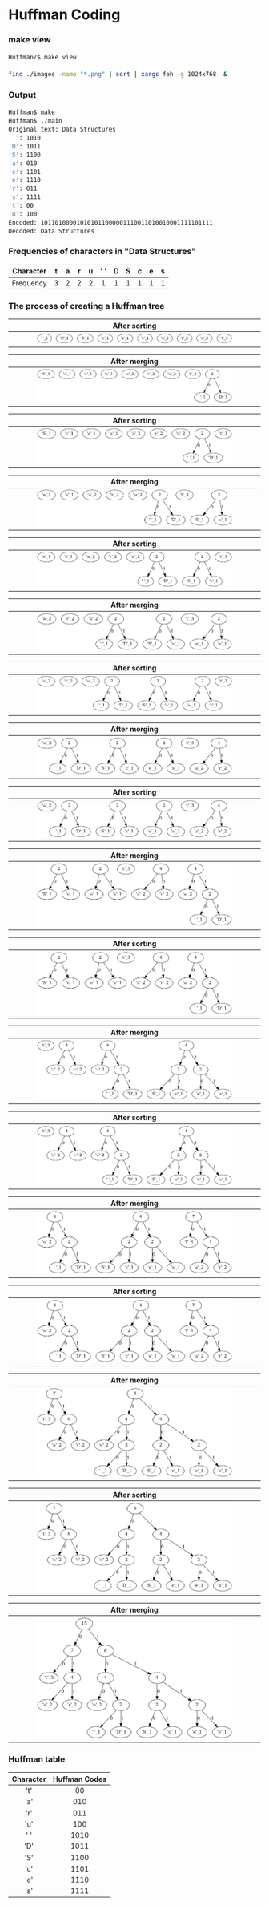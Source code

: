 # Huffman Coding 


### make view 

```sh
Huffman/$ make view

find ./images -name "*.png" | sort | xargs feh -g 1024x768  &
```



### Output
```sh
Huffman$ make
Huffman$ ./main
Original text: Data Structures
' ': 1010
'D': 1011
'S': 1100
'a': 010
'c': 1101
'e': 1110
'r': 011
's': 1111
't': 00
'u': 100
Encoded: 101101000010101011000001110011010010001111101111
Decoded: Data Structures


```

### Frequencies of characters in "Data Structures"

| Character|t | a | r| u | ' ' | D |S |c | e| s |
|:---:|:---:|:---:|:---:|:---:|:---:|:---:|:---:|:---:|:---:|:---:|
|Frequency| 3 | 2 | 2 | 2| 1 | 1 |1 | 1 |1 | 1 |


### The process of creating a Huffman tree

| After sorting | 
|:-------------:|
| <img src="images/Huffman_0000.png" width="80%" height="80%"> |

|After merging | 
|:-------------:|
| <img src="images/Huffman_0001.png" width="80%" height="80%"> |


|After sorting | 
|:-------------:|
| <img src="images/Huffman_0002.png" width="80%" height="80%"> |


|After merging | 
|:-------------:|
| <img src="images/Huffman_0003.png" width="80%" height="80%"> |

| After sorting| 
|:-------------:|
| <img src="images/Huffman_0004.png" width="80%" height="80%"> |

|After merging | 
|:-------------:|
| <img src="images/Huffman_0005.png" width="80%" height="80%"> |

| After sorting| 
|:-------------:|
| <img src="images/Huffman_0006.png" width="80%" height="80%"> |


|After merging | 
|:-------------:|
| <img src="images/Huffman_0007.png" width="80%" height="80%"> |


| After sorting| 
|:-------------:|
| <img src="images/Huffman_0008.png" width="80%" height="80%"> |

| After merging| 
|:-------------:|
| <img src="images/Huffman_0009.png" width="80%" height="80%"> |

|After sorting | 
|:-------------:|
| <img src="images/Huffman_0010.png" width="80%" height="80%"> |

| After merging| 
|:-------------:|
| <img src="images/Huffman_0011.png" width="80%" height="80%"> |


|After sorting | 
|:-------------:|
| <img src="images/Huffman_0012.png" width="80%" height="80%"> |


|After merging| 
|:-------------:|
| <img src="images/Huffman_0013.png" width="80%" height="80%"> |

| After sorting| 
|:-------------:|
| <img src="images/Huffman_0014.png" width="80%" height="80%"> |

|After merging | 
|:-------------:|
| <img src="images/Huffman_0015.png" width="80%" height="80%"> |

| After sorting| 
|:-------------:|
| <img src="images/Huffman_0016.png" width="80%" height="80%"> |


|After merging | 
|:-------------:|
| <img src="images/Huffman_0017.png" width="80%" height="80%"> |

### Huffman table

| Character |   Huffman Codes |
|:---:|:---:|
|'t'| 00    |
|'a'| 010   | 
|'r'| 011   | 
|'u'| 100   | 
|' '| 1010  |  
|'D'| 1011  |  
|'S'| 1100  |  
|'c'| 1101  |  
|'e'| 1110  |  
|'s'| 1111  |  


